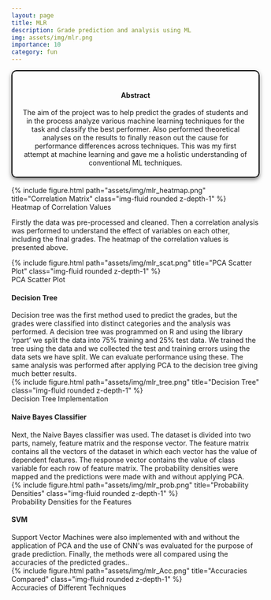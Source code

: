 ```yaml
---
layout: page
title: MLR
description: Grade prediction and analysis using ML
img: assets/img/mlr.png
importance: 10
category: fun
---
```



<head>
    <meta charset="UTF-8">
    <meta name="viewport" content="width=device-width, initial-scale=1.0">
    <style>
        .info-box {
            border: 2px solid #000000; /* Border color */
            padding: 20px; /* Padding inside the box */
            border-radius: 10px; /* Rounded corners */
            box-shadow: 0 4px 8px rgba(0, 0, 0, 0.5); /* Box shadow for a subtle lift */
            max-width: 800px; /* Maximum width of the box */
            text-align: center;
        }
        .info-box p {
            margin: 0; /* Remove default margin for better spacing */
        }
    </style>
</head>

<div class="info-box">
 <h4><b>Abstract</b></h4>
<p>
The aim of the project was to help predict the grades of students and in the process analyze various machine learning techniques for the task and classify the best performer. Also performed theoretical analyses on the results to finally reason out the cause for performance differences across techniques. This was my first attempt at machine learning and gave me a holistic understanding of conventional ML techniques.
</p></div> 
<br>


<div class="row justify-content-center">
    <div class="col-sm mt-3 mt-md-0 text-center">
        <div class="img">
            {% include figure.html path="assets/img/mlr_heatmap.png" title="Correlation Matrix" class="img-fluid rounded z-depth-1" %}
        </div>
        <div class="caption">
            Heatmap of Correlation Values
        </div>
    </div>
</div>

Firstly the data was pre-processed and cleaned. Then a correlation analysis was performed to understand the effect of variables on each other, including the final grades. The heatmap of the correlation values is presented above.

<div class="row justify-content-center">
    <div class="col-sm mt-3 mt-md-0 text-center">
        <div class="img">
            {% include figure.html path="assets/img/mlr_scat.png" title="PCA Scatter Plot" class="img-fluid rounded z-depth-1" %}
        </div>
        <div class="caption">
            PCA Scatter Plot
        </div>
    </div>
</div>

<h4>Decision Tree</h4>
Decision tree was the first method used to predict the grades, but the grades were classified into distinct categories and the analysis was performed. A decision tree was programmed on R and using the library ‘rpart’ we split the data into 75% training and 25% test data. We trained the tree using the data and we collected the test and training errors using the data sets we have split. We can evaluate performance using these. The same analysis was performed after applying PCA to the decision tree giving much better results.

<div class="row justify-content-center">
    <div class="col-sm mt-3 mt-md-0 text-center">
        <div class="img">
            {% include figure.html path="assets/img/mlr_tree.png" title="Decision Tree" class="img-fluid rounded z-depth-1" %}
        </div>
        <div class="caption">
            Decision Tree Implementation
        </div>
    </div>
</div>


<h4>Naive Bayes Classifier</h4>
Next, the Naive Bayes classifier was used. The dataset is divided into two parts, namely, feature matrix and the response vector. The feature matrix contains all the vectors of the dataset in which each vector has the value of dependent features. The response vector contains the value of class variable for each row of feature matrix. The probability densities were mapped and the predictions were made with and without applying PCA.

<div class="row justify-content-center">
    <div class="col-sm mt-3 mt-md-0 text-center">
        <div class="img">
            {% include figure.html path="assets/img/mlr_prob.png" title="Probability Densities" class="img-fluid rounded z-depth-1" %}
        </div>
        <div class="caption">
            Probability Densities for the Features
        </div>
    </div>
</div>


<h4>SVM</h4>
Support Vector Machines were also implemented with and without the application of PCA and the use of CNN's was evaluated for the purpose of grade prediction. Finally, the methods were all compared using the accuracies of the predicted grades..

<div class="row justify-content-center">
    <div class="col-sm mt-3 mt-md-0 text-center">
        <div class="img">
            {% include figure.html path="assets/img/mlr_Acc.png" title="Accuracies Compared" class="img-fluid rounded z-depth-1" %}
        </div>
        <div class="caption">
            Accuracies of Different Techniques
        </div>
    </div>
</div>

